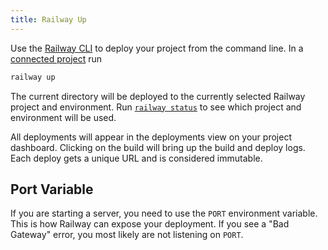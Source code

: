 ```yaml
---
title: Railway Up
---
```


<NextImage src="/images/railway-up.png"
alt="Screenshot of Railway Up"
layout="intrinsic"
width={333} height={64} quality={80} />

Use the [Railway CLI](/develop/cli) to deploy your project from the
command line. In a [connected project](/develop/cli#connect) run

```bash
railway up
```

The current directory will be deployed to the currently selected Railway project
and environment. Run [`railway status`](/reference/cli-api#status) to see
which project and environment will be used.

All deployments will appear in the deployments view on your project dashboard.
Clicking on the build will bring up the build and deploy logs. Each deploy gets
a unique URL and is considered immutable.

## Port Variable

If you are starting a server, you need to use the `PORT` environment variable.
This is how Railway can expose your deployment. If you see a "Bad Gateway"
error, you most likely are not listening on `PORT`.
